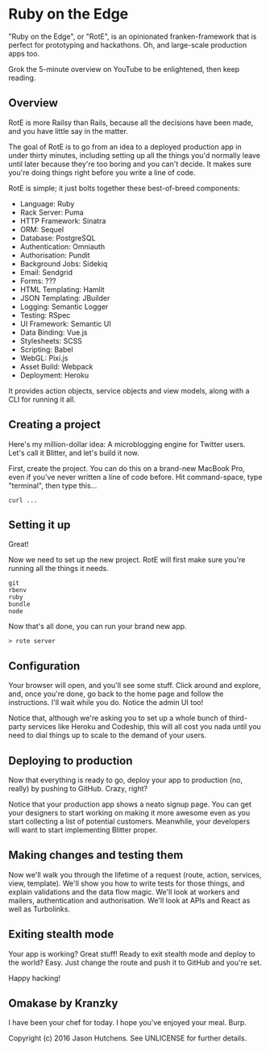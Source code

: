 Ruby on the Edge
================

"Ruby on the Edge", or "RotE", is an opinionated franken-framework that is
perfect for prototyping and hackathons. Oh, and large-scale production apps too.

Grok the 5-minute overview on YouTube to be enlightened, then keep reading.

Overview
--------

RotE is more Railsy than Rails, because all the decisions have been made, and
you have little say in the matter.

The goal of RotE is to go from an idea to a deployed production app in under
thirty minutes, including setting up all the things you'd normally leave until
later because they're too boring and you can't decide. It makes sure you're
doing things right before you write a line of code.

RotE is simple; it just bolts together these best-of-breed components:

* Language: Ruby
* Rack Server: Puma
* HTTP Framework: Sinatra
* ORM: Sequel
* Database: PostgreSQL
* Authentication: Omniauth
* Authorisation: Pundit
* Background Jobs: Sidekiq
* Email: Sendgrid
* Forms: ???
* HTML Templating: Hamlit
* JSON Templating: JBuilder
* Logging: Semantic Logger
* Testing: RSpec
* UI Framework: Semantic UI
* Data Binding: Vue.js
* Stylesheets: SCSS
* Scripting: Babel
* WebGL: Pixi.js
* Asset Build: Webpack
* Deployment: Heroku

It provides action objects, service objects and view models, along with a CLI
for running it all.

Creating a project
------------------

Here's my million-dollar idea: A microblogging engine for Twitter users. Let's
call it Blitter, and let's build it now.

First, create the project. You can do this on a brand-new MacBook Pro, even if
you've never written a line of code before. Hit command-space, type "terminal",
then type this...

```
curl ...
```

Setting it up
-------------

Great!

Now we need to set up the new project. RotE will first make sure you're running
all the things it needs.

```
git
rbenv
ruby
bundle
node
```

Now that's all done, you can run your brand new app.

```
> rote server
```

Configuration
-------------

Your browser will open, and you'll see some stuff. Click around and explore,
and, once you're done, go back to the home page and follow the instructions.
I'll wait while you do. Notice the admin UI too!

Notice that, although we're asking you to set up a whole bunch of third-party
services like Heroku and Codeship, this will all cost you nada until you need to
dial things up to scale to the demand of your users.

Deploying to production
-----------------------

Now that everything is ready to go, deploy your app to production (no, really)
by pushing to GitHub. Crazy, right?

Notice that your production app shows a neato signup page. You can get your
designers to start working on making it more awesome even as you start
collecting a list of potential customers. Meanwhile, your developers will want
to start implementing Blitter proper.

Making changes and testing them
-------------------------------

Now we'll walk you through the lifetime of a request (route, action, services,
view, template). We'll show you how to write tests for those things, and explain
validations and the data flow magic. We'll look at workers and mailers,
authentication and authorisation. We'll look at APIs and React as well as
Turbolinks.

Exiting stealth mode
--------------------

Your app is working? Great stuff! Ready to exit stealth mode and deploy to the
world? Easy. Just change the route and push it to GitHub and you're set.

Happy hacking!

Omakase by Kranzky
------------------

I have been your chef for today. I hope you've enjoyed your meal. Burp.

Copyright (c) 2016 Jason Hutchens. See UNLICENSE for further details.
